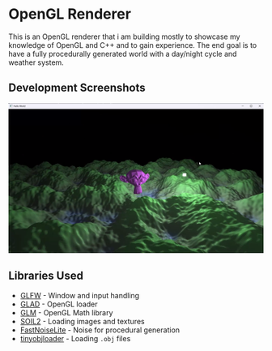 # OpenGL Renderer

This is an OpenGL renderer that i am building mostly to showcase my knowledge of OpenGL and C++ and to gain experience. The end goal is to have a fully procedurally generated world with a day/night cycle and weather system.

## Development Screenshots

![Screenshot 1](screenshots/monke.png)

## Libraries Used

-   [GLFW](https://www.glfw.org/) - Window and input handling
-   [GLAD](https://github.com/Dav1dde/glad) - OpenGL loader
-   [GLM](https://github.com/g-truc/glm) - OpenGL Math library
-   [SOIL2](https://github.com/SpartanJ/SOIL2) - Loading images and textures
-   [FastNoiseLite](https://github.com/Auburn/FastNoiseLite) - Noise for procedural generation
-   [tinyobjloader](https://github.com/tinyobjloader/tinyobjloader) - Loading `.obj` files
